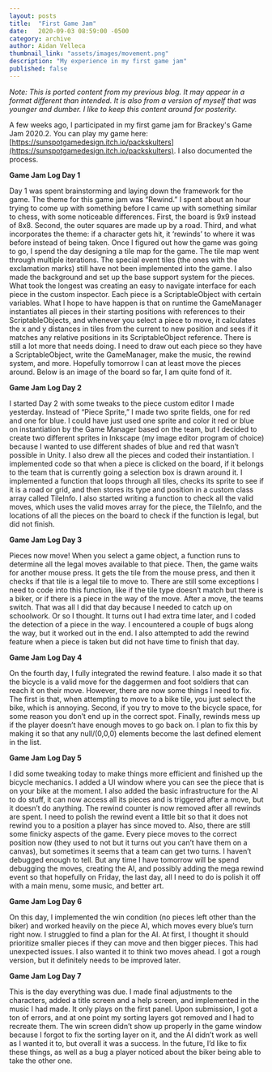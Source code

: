 ```yaml
---
layout: posts
title:  "First Game Jam"
date:   2020-09-03 08:59:00 -0500
category: archive
author: Aidan Velleca
thumbnail_link: "assets/images/movement.png"
description: "My experience in my first game jam"
published: false
---
```

*Note: This is ported content from my previous blog. It may appear in a format different than intended. It is also from a version of myself that was younger and dumber. I like to keep this content around for posterity.*

A few weeks ago, I participated in my first game jam for Brackey's Game Jam 2020.2. You can play my game here: [https://sunspotgamedesign.itch.io/packskulters](https://sunspotgamedesign.itch.io/packskulters). I also documented the process.

**Game Jam Log Day 1**

Day 1 was spent brainstorming and laying down the framework for the game. The theme for this game jam was “Rewind.” I spent about an hour trying to come up with something before I came up with something similar to chess, with some noticeable differences. First, the board is 9x9 instead of 8x8. Second, the outer squares are made up by a road. Third, and what incorporates the theme: if a character gets hit, it ‘rewinds’ to where it was before instead of being taken. Once I figured out how the game was going to go, I spend the day designing a tile map for the game. The tile map went through multiple iterations. The special event tiles (the ones with the exclamation marks) still have not been implemented into the game. I also made the background and set up the base support system for the pieces. What took the longest was creating an easy to navigate interface for each piece in the custom inspector. Each piece is a ScriptableObject with certain variables. What I hope to have happen is that on runtime the GameManager instantiates all pieces in their starting positions with references to their ScriptableObjects, and whenever you select a piece to move, it calculates the x and y distances in tiles from the current to new position and sees if it matches any relative positions in its ScriptableObject reference. There is still a lot more that needs doing. I need to draw out each piece so they have a ScriptableObject, write the GameManager, make the music, the rewind system, and more. Hopefully tomorrow I can at least move the pieces around. Below is an image of the board so far, I am quite fond of it.

**Game Jam Log Day 2**

I started Day 2 with some tweaks to the piece custom editor I made yesterday. Instead of “Piece Sprite,” I made two sprite fields, one for red and one for blue. I could have just used one sprite and color it red or blue on instantiation by the Game Manager based on the team, but I decided to create two different sprites in Inkscape (my image editor program of choice) because I wanted to use different shades of blue and red that wasn’t possible in Unity. I also drew all the pieces and coded their instantiation. I implemented code so that when a piece is clicked on the board, if it belongs to the team that is currently going a selection box is drawn around it. I implemented a function that loops through all tiles, checks its sprite to see if it is a road or grid, and then stores its type and position in a custom class array called TileInfo. I also started writing a function to check all the valid moves, which uses the valid moves array for the piece, the TileInfo, and the locations of all the pieces on the board to check if the function is legal, but did not finish.

**Game Jam Log Day 3**

Pieces now move! When you select a game object, a function runs to determine all the legal moves available to that piece. Then, the game waits for another mouse press. It gets the tile from the mouse press, and then it checks if that tile is a legal tile to move to. There are still some exceptions I need to code into this function, like if the tile type doesn’t match but there is a biker, or if there is a piece in the way of the move. After a move, the teams switch. That was all I did that day because I needed to catch up on schoolwork. Or so I thought. It turns out I had extra time later, and I coded the detection of a piece in the way. I encountered a couple of bugs along the way, but it worked out in the end. I also attempted to add the rewind feature when a piece is taken but did not have time to finish that day.

**Game Jam Log Day 4**

On the fourth day, I fully integrated the rewind feature. I also made it so that the bicycle is a valid move for the daggermen and foot soldiers that can reach it on their move. However, there are now some things I need to fix. The first is that, when attempting to move to a bike tile, you just select the bike, which is annoying. Second, if you try to move to the bicycle space, for some reason you don’t end up in the correct spot. Finally, rewinds mess up if the player doesn’t have enough moves to go back on. I plan to fix this by making it so that any null/(0,0,0) elements become the last defined element in the list.

**Game Jam Log Day 5**

I did some tweaking today to make things more efficient and finished up the bicycle mechanics. I added a UI window where you can see the piece that is on your bike at the moment. I also added the basic infrastructure for the AI to do stuff, it can now access all its pieces and is triggered after a move, but it doesn’t do anything. The rewind counter is now removed after all rewinds are spent. I need to polish the rewind event a little bit so that it does not rewind you to a position a player has since moved to. Also, there are still some finicky aspects of the game. Every piece moves to the correct position now (they used to not but it turns out you can’t have them on a canvas), but sometimes it seems that a team can get two turns. I haven’t debugged enough to tell. But any time I have tomorrow will be spend debugging the moves, creating the AI, and possibly adding the mega rewind event so that hopefully on Friday, the last day, all I need to do is polish it off with a main menu, some music, and better art.

**Game Jam Log Day 6**

On this day, I implemented the win condition (no pieces left other than the biker) and worked heavily on the piece AI, which moves every blue’s turn right now. I struggled to find a plan for the AI. At first, I thought it should prioritize smaller pieces if they can move and then bigger pieces. This had unexpected issues. I also wanted it to think two moves ahead. I got a rough version, but it definitely needs to be improved later.

**Game Jam Log Day 7**

This is the day everything was due. I made final adjustments to the characters, added a title screen and a help screen, and implemented in the music I had made. It only plays on the first panel. Upon submission, I got a ton of errors, and at one point my sorting layers got removed and I had to recreate them. The win screen didn’t show up properly in the game window because I forgot to fix the sorting layer on it, and the AI didn’t work as well as I wanted it to, but overall it was a success. In the future, I’d like to fix these things, as well as a bug a player noticed about the biker being able to take the other one.
